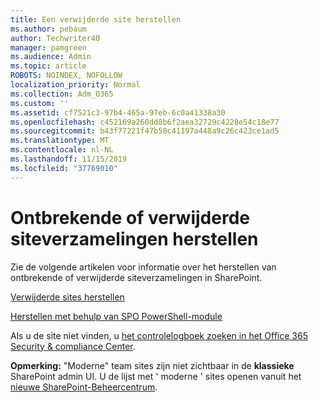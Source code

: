 ```yaml
---
title: Een verwijderde site herstellen
ms.author: pebaum
author: Techwriter40
manager: pamgreen
ms.audience: Admin
ms.topic: article
ROBOTS: NOINDEX, NOFOLLOW
localization_priority: Normal
ms.collection: Adm_O365
ms.custom: ''
ms.assetid: cf7521c3-97b4-465a-97eb-6c0a41338a30
ms.openlocfilehash: c452169a260dd8b6f2aea32729c4228e54c18e77
ms.sourcegitcommit: b43f77221f47b50c41197a448a9c26c423ce1ad5
ms.translationtype: MT
ms.contentlocale: nl-NL
ms.lasthandoff: 11/15/2019
ms.locfileid: "37769010"
---
```

# <a name="recover-missing-or-deleted-site-collections"></a>Ontbrekende of verwijderde siteverzamelingen herstellen

Zie de volgende artikelen voor informatie over het herstellen van ontbrekende of verwijderde siteverzamelingen in SharePoint.

[Verwijderde sites herstellen](https://docs.microsoft.com/sharepoint/restore-deleted-site-collection)

[Herstellen met behulp van SPO PowerShell-module](https://support.office.com/article/Introduction-to-the-SharePoint-Online-Management-Shell-C16941C3-19B4-4710-8056-34C034493429)

Als u de site niet vinden, u [het controlelogboek zoeken in het Office 365 Security &amp; compliance Center](https://docs.microsoft.com/office365/securitycompliance/search-the-audit-log-in-security-and-compliance).

**Opmerking:** "Moderne" team sites zijn niet zichtbaar in de **klassieke** SharePoint admin UI. U de lijst met ' moderne ' sites openen vanuit het [nieuwe SharePoint-Beheercentrum](https://docs.microsoft.com/sharepoint/get-started-new-admin-center).


